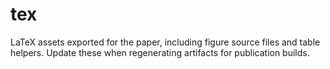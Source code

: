 # tex

LaTeX assets exported for the paper, including figure source files and table helpers. Update these when regenerating artifacts for publication builds.
